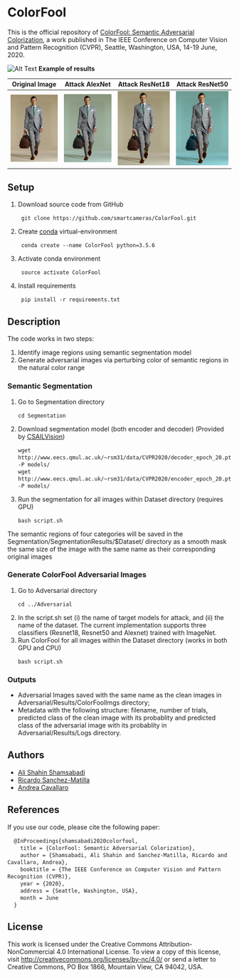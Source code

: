 # ColorFool

This is the official repository of [ColorFool: Semantic Adversarial Colorization](https://arxiv.org/pdf/1911.10891.pdf), a work published in The IEEE Conference on Computer Vision and Pattern Recognition (CVPR), Seattle, Washington, USA, 14-19 June, 2020.<br>

![Alt Text](ColorFool.gif)
<b>Example of results</b>

| Original Image | Attack AlexNet | Attack ResNet18 | Attack ResNet50 |
|---|---|---|---|
| ![Original Image](Dataset/ILSVRC2012_val_00003533.JPEG) | ![Attack AlexNet](Sample_results/ILSVRC2012_val_00003533_alexnet.png) |![Attack ResNet18](Sample_results/ILSVRC2012_val_00003533_resnet18.png) | ![Attack ResNet50](Sample_results/ILSVRC2012_val_00003533_resnet50.png) |


## Setup
1. Download source code from GitHub
   ```
    git clone https://github.com/smartcameras/ColorFool.git 
   ```
2. Create [conda](https://docs.conda.io/en/latest/miniconda.html) virtual-environment
   ```
    conda create --name ColorFool python=3.5.6
   ```
3. Activate conda environment
   ```
    source activate ColorFool
   ```
4. Install requirements
   ```
    pip install -r requirements.txt
   ```


## Description
The code works in two steps: 
1. Identify image regions using semantic segmentation model
2. Generate adversarial images via perturbing color of semantic regions in the natural color range    


### Semantic Segmentation 

1. Go to Segmentation directory
   ```
   cd Segmentation
   ```
2. Download segmentation model (both encoder and decoder) (Provided by [CSAILVision](https://github.com/CSAILVision/semantic-segmentation-pytorch))
   ```
   wget http://www.eecs.qmul.ac.uk/~rsm31/data/CVPR2020/decoder_epoch_20.pth -P models/
   wget http://www.eecs.qmul.ac.uk/~rsm31/data/CVPR2020/encoder_epoch_20.pth -P models/ 
   ```   
3. Run the segmentation for all images within Dataset directory (requires GPU)
   ```
   bash script.sh
   ```

The semantic regions of four categories will be saved in the Segmentation/SegmentationResults/$Dataset/ directory as a smooth mask the same size of the image with the same name as their corresponding original images

### Generate ColorFool Adversarial Images

1. Go to Adversarial directory
   ```
   cd ../Adversarial
   ```
2. In the script.sh set 
(i) the name of target models for attack, and (ii) the name of the dataset.
The current implementation supports three classifiers (Resnet18, Resnet50 and Alexnet) trained with ImageNet.
3. Run ColorFool for all images within the Dataset directory (works in both GPU and CPU)
   ```
   bash script.sh
   ```

### Outputs
* Adversarial Images saved with the same name as the clean images in Adversarial/Results/ColorFoolImgs directory;
* Metadata with the following structure: filename, number of trials, predicted class of the clean image with its probablity and predicted class of the adversarial image with its probablity in Adversarial/Results/Logs directory.


## Authors
* [Ali Shahin Shamsabadi](mailto:a.shahinshamsabadi@qmul.ac.uk)
* [Ricardo Sanchez-Matilla](mailto:ricardo.sanchezmatilla@qmul.ac.uk)
* [Andrea Cavallaro](mailto:a.cavallaro@qmul.ac.uk)


## References
If you use our code, please cite the following paper:

      @InProceedings{shamsabadi2020colorfool,
        title = {ColorFool: Semantic Adversarial Colorization},
        author = {Shamsabadi, Ali Shahin and Sanchez-Matilla, Ricardo and Cavallaro, Andrea},
        booktitle = {The IEEE Conference on Computer Vision and Pattern Recognition (CVPR)},
        year = {2020},
        address = {Seattle, Washington, USA},
        month = June
      }

## License
This work is licensed under the Creative Commons Attribution-NonCommercial 4.0 International License. To view a copy of this license, visit http://creativecommons.org/licenses/by-nc/4.0/ or send a letter to Creative Commons, PO Box 1866, Mountain View, CA 94042, USA.
